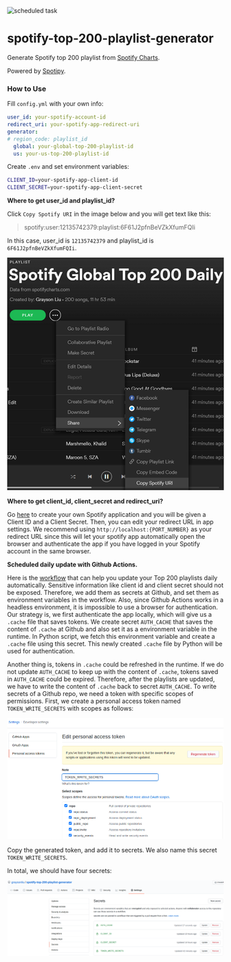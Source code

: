 ![scheduled task](https://github.com/graysonliu/spotify-top-200-playlist-generator/blob/master/.github/workflows/python.yml/badge.svg)

# spotify-top-200-playlist-generator

Generate Spotify top 200 playlist from [Spotify Charts](https://spotifycharts.com).

Powered by [Spotipy](https://github.com/plamere/spotipy). 

### How to Use

Fill `config.yml` with your own info:

```yaml
user_id: your-spotify-account-id
redirect_uri: your-spotify-app-redirect-uri
generator:
# region_code: playlist_id
  global: your-global-top-200-playlist-id
  us: your-us-top-200-playlist-id
```

Create `.env` and set environment variables:

```bash
CLIENT_ID=your-spotify-app-client-id
CLIENT_SECRET=your-spotify-app-client-secret
```

 **Where to get user_id and playlist_id?**

Click `Copy Spotify URI` in the image below and you will get text like this:

> spotify:user:12135742379:playlist:6F61J2pfnBeVZkXfumFQIi

In this case, user_id is `12135742379` and playlist_id is `6F61J2pfnBeVZkXfumFQIi`.

![](https://github.com/graysonliu/spotify-top-200-playlist-generator/blob/master/images/get_user_id_and_playlist_id.png)

**Where to get client_id, client_secret and redirect_uri?**

Go [here](https://developer.spotify.com/my-applications) to create your own Spotify application and you will be given a Client ID and a Client Secret. Then, you can edit your redirect URL in app settings. We recommend using `http://localhost:{PORT_NUMBER}` as your redirect URL since this will let your spotify app automatically open the browser and authenticate the app if you have logged in your Spotify account in the same browser.

**Scheduled daily update with Github Actions.**

Here is the [workflow](https://github.com/graysonliu/spotify-top-200-playlist-generator/blob/master/.github/workflows/python.yml) that can help you update your Top 200 playlists daily automatically. Sensitive information like client id and client secret should not be exposed. Therefore, we add them as secrets at Github, and set them as environment variables in the workflow. Also, since Github Actions works in a headless environment, it is impossible to use a browser for authentication. Our strategy is, we first authenticate the app locally, which will give us a `.cache` file that saves tokens. We create secret `AUTH_CACHE` that saves the content of `.cache` at Github and also set it as a environment variable in the runtime. In Python script, we fetch this environment variable and create a `.cache` file using this secret. This newly created `.cache` file by Python will be used for authentication.

Another thing is, tokens in `.cache` could be refreshed in the runtime. If we do not update `AUTH_CACHE` to keep up with the content of `.cache`, tokens saved in `AUTH_CACHE` could be expired. Therefore, after the playlists are updated, we have to write the content of `.cache` back to secret `AUTH_CACHE`. To write secrets of a Github repo, we need a token with specific scopes of permissions. First, we create a personal access token named `TOKEN_WRITE_SECRETS` with scopes as follows:

![](https://github.com/graysonliu/spotify-top-200-playlist-generator/blob/master/images/create_personal_access_token.png)

Copy the generated token, and add it to secrets. We also name this secret `TOKEN_WRITE_SECRETS`.

In total, we should have four secrets:

![](https://github.com/graysonliu/spotify-top-200-playlist-generator/blob/master/images/secrets.png)

